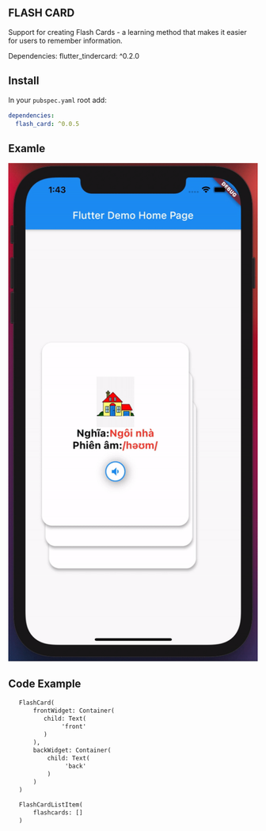 ## FLASH CARD

Support for creating Flash Cards - a learning method that makes it easier for users to remember information.

Dependencies:
  flutter_tindercard: ^0.2.0

## Install 
In your `pubspec.yaml` root add:

```yaml
dependencies:
  flash_card: ^0.0.5
```
## Examle
![Showscase gif](https://github.com/BrianTV98/flash_card/blob/main/assets/flash_card_demo.gif)

## Code Example

```
   FlashCard(
       frontWidget: Container(
          child: Text(
               'front'
          )
       ),
       backWidget: Container(
           child: Text(
                'back'
           )
       )
   )
```

```
   FlashCardListItem(
       flashcards: []
   )

```
